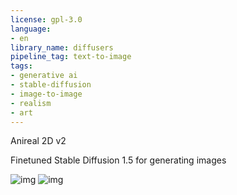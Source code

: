 ```yaml
---
license: gpl-3.0
language:
- en
library_name: diffusers
pipeline_tag: text-to-image
tags:
- generative ai
- stable-diffusion
- image-to-image
- realism
- art
---
```

Anireal 2D v2

Finetuned Stable Diffusion 1.5 for generating images

![img](./e1.png)
![img](./ex1.png)